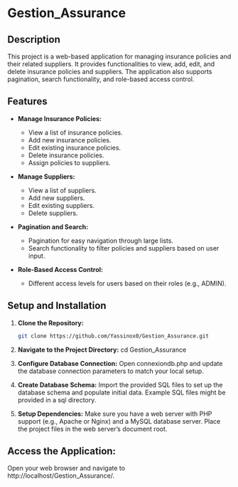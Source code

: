 # Gestion_Assurance

## Description

This project is a web-based application for managing insurance policies and their related suppliers. It provides functionalities to view, add, edit, and delete insurance policies and suppliers. The application also supports pagination, search functionality, and role-based access control.

## Features

- **Manage Insurance Policies:**
  - View a list of insurance policies.
  - Add new insurance policies.
  - Edit existing insurance policies.
  - Delete insurance policies.
  - Assign policies to suppliers.

- **Manage Suppliers:**
  - View a list of suppliers.
  - Add new suppliers.
  - Edit existing suppliers.
  - Delete suppliers.

- **Pagination and Search:**
  - Pagination for easy navigation through large lists.
  - Search functionality to filter policies and suppliers based on user input.

- **Role-Based Access Control:**
  - Different access levels for users based on their roles (e.g., ADMIN).

## Setup and Installation

1. **Clone the Repository:**

   ```bash
   git clone https://github.com/Yassinox0/Gestion_Assurance.git
2. **Navigate to the Project Directory:**
 cd Gestion_Assurance
3. **Configure Database Connection:**
Open connexiondb.php and update the database connection parameters to match your local setup.
4. **Create Database Schema:**
Import the provided SQL files to set up the database schema and populate initial data. Example SQL files might be provided in a sql directory.
5. **Setup Dependencies:**
Make sure you have a web server with PHP support (e.g., Apache or Nginx) and a MySQL database server.
Place the project files in the web server’s document root.
## Access the Application:
Open your web browser and navigate to http://localhost/Gestion_Assurance/.
